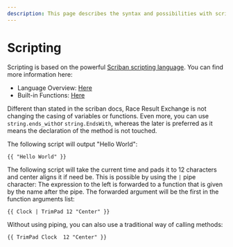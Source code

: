 ```yaml
---
description: This page describes the syntax and possibilities with scripting.
---
```


# Scripting

Scripting is based on the powerful [Scriban scripting language](https://github.com/scriban/scriban). You can find more information here:

* Language Overview: [Here](https://github.com/scriban/scriban/blob/master/doc/language.md)
* Built-in Functions: [Here](https://github.com/scriban/scriban/blob/master/doc/builtins.md)

Different than stated in the scriban docs, Race Result Exchange is not changing the casing of variables or functions. Even more, you can use `string.ends_with`or `string.EndsWith`, whereas the later is preferred as it means the declaration of the method is not touched.

The following script will output "Hello World":

```
{{ "Hello World" }}
```

The following script will take the current time and pads it to 12 characters and center aligns it if need be. This is possible by using the `|` pipe character: The expression to the left is forwarded to a function that is given by the name after the pipe. The forwarded argument will be the first in the function arguments list:

```
{{ Clock | TrimPad 12 "Center" }}
```

Without using piping, you can also use a traditional way of calling methods:

```
{{ TrimPad Clock  12 "Center" }}
```
